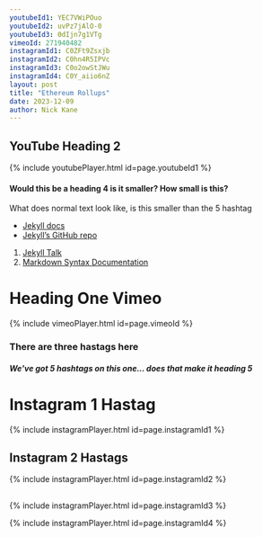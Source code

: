 ```yaml
---
youtubeId1: YEC7VWiPOuo
youtubeId2: uvPz7jAlO-0
youtubeId3: 0dIjn7g1VTg
vimeoId: 271940482
instagramId1: C0ZFt9Zsxjb
instagramId2: C0hn4R5IPVc
instagramId3: C0o2owStJWu
instagramId4: C0Y_aiio6nZ
layout: post
title: "Ethereum Rollups"
date: 2023-12-09
author: Nick Kane
---
```


## YouTube Heading 2

{% include youtubePlayer.html id=page.youtubeId1 %}

#### Would this be a heading 4 is it smaller? How small is this?

What does normal text look like, is this smaller than the 5 hashtag 

- [Jekyll docs][jekyll-docs] 
- [Jekyll’s GitHub repo][jekyll-gh]

1. [Jekyll Talk][jekyll-talk]
2. [Markdown Syntax Documentation][markdown-doc]

[jekyll-docs]: https://jekyllrb.com/docs/home
[jekyll-gh]:   https://github.com/jekyll/jekyll
[jekyll-talk]: https://talk.jekyllrb.com/
[markdown-doc]: https://www.markdownguide.org/extended-syntax/

# Heading One Vimeo

{% include vimeoPlayer.html id=page.vimeoId %}

### There are three hastags here

##### We've got 5 hashtags on this one... does that make it heading 5

# Instagram 1 Hastag

{% include instagramPlayer.html id=page.instagramId1 %}

## Instagram 2 Hastags

{% include instagramPlayer.html id=page.instagramId2 %}

## 

{% include instagramPlayer.html id=page.instagramId3 %}

{% include instagramPlayer.html id=page.instagramId4 %}

